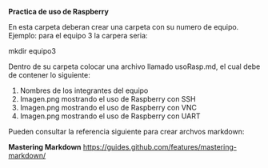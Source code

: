 **Practica de uso de Raspberry**

En esta carpeta deberan crear una carpeta con su numero de equipo. 
Ejemplo: para el equipo 3 la carpera seria:

mkdir equipo3

Dentro de su carpeta colocar una archivo llamado usoRasp.md, el cual 
debe de contener lo siguiente:

1. Nombres de los integrantes del equipo
2. Imagen.png mostrando el uso de Raspberry con SSH
3. Imagen.png mostrando el uso de Raspberry con VNC
4. Imagen.png mostrando el uso de Raspberry con UART

Pueden consultar la referencia siguiente para crear archvos markdown:

**Mastering Markdown**
https://guides.github.com/features/mastering-markdown/
